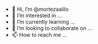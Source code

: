 - 👋 Hi, I’m @mortezaalilo
- 👀 I’m interested in ...
- 🌱 I’m currently learning ...
- 💞️ I’m looking to collaborate on ...
- 📫 How to reach me ...

<!---
mortezaalilo/mortezaalilo is a ✨ special ✨ repository because its `README.md` (this file) appears on your GitHub profile.
You can click the Preview link to take a look at your changes.
--->
